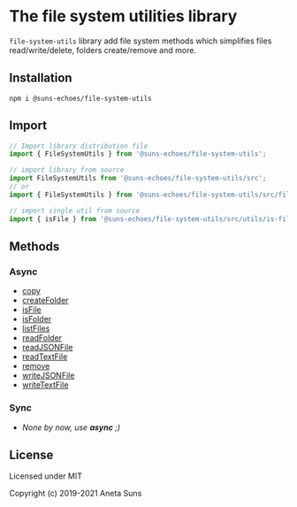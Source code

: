 # The file system utilities library

`file-system-utils` library add file system methods which simplifies files read/write/delete, folders create/remove and more.

## Installation

`npm i @suns-echoes/file-system-utils`

## Import

```js
// Import library distribution file
import { FileSystemUtils } from '@suns-echoes/file-system-utils';
```

```js
// import library from source
import FileSystemUtils from '@suns-echoes/file-system-utils/src';
// or
import { FileSystemUtils } from '@suns-echoes/file-system-utils/src/file-system-utils';
```

```js
// import single util from source
import { isFile } from '@suns-echoes/file-system-utils/src/utils/is-file';
```

## Methods

### Async

* [copy](./docs/utils/copy.md)
* [createFolder](./docs/utils/create-folder.md)
* [isFile](./docs/utils/is-file.md)
* [isFolder](./docs/utils/is-folder.md)
* [listFiles](./docs/utils/list-files.md)
* [readFolder](./docs/utils/read-folder.md)
* [readJSONFile](./docs/utils/read-json-file.md)
* [readTextFile](./docs/utils/read-text-file.md)
* [remove](./docs/utils/remove.md)
* [writeJSONFile](./docs/utils/write-json-file.md)
* [writeTextFile](./docs/utils/write-text-file.md)

### Sync

* *None by now, use **async** ;)*

## License

Licensed under MIT

Copyright (c) 2019-2021 Aneta Suns
